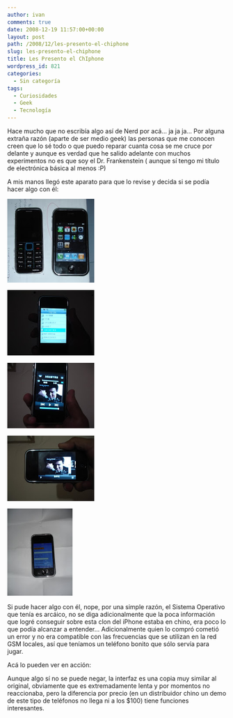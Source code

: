 ```yaml
---
author: ivan
comments: true
date: 2008-12-19 11:57:00+00:00
layout: post
path: /2008/12/les-presento-el-chiphone
slug: les-presento-el-chiphone
title: Les Presento el ChIphone
wordpress_id: 821
categories:
  - Sin categoría
tags:
  - Curiosidades
  - Geek
  - Tecnología
---
```


Hace mucho que no escribía algo así de Nerd por acá... ja ja ja... Por alguna extraña razón (aparte de ser medio geek) las personas que me conocen creen que lo sé todo o que puedo reparar cuanta cosa se me cruce por delante y aunque es verdad que he salido adelante con muchos experimentos no es que soy el Dr. Frankenstein ( aunque sí tengo mi título de electrónica básica al menos :P)

A mis manos llegó este aparato para que lo revise y decida si se podía hacer algo con él:

[![](./DSC03878.jpg)](http://4.bp.blogspot.com/_T2UWuNJg3dQ/SUtLxHBOBtI/AAAAAAAABO4/JXSLKceYDuk/s1600-h/DSC03878.JPG)

[![](./DSC03887.jpg)](http://4.bp.blogspot.com/_T2UWuNJg3dQ/SUtJrtjAKuI/AAAAAAAABOw/h9YaEjQrgRw/s1600-h/DSC03887.JPG)

[![](./DSC03886.jpg)](http://1.bp.blogspot.com/_T2UWuNJg3dQ/SUtJrhWttuI/AAAAAAAABOo/pF3Hyd_7ruk/s1600-h/DSC03886.JPG)

[![](./DSC03885.jpg)](http://1.bp.blogspot.com/_T2UWuNJg3dQ/SUtJrUiqgxI/AAAAAAAABOg/xkkPNMWQK5A/s1600-h/DSC03885.JPG)

[![](./DSC03880.jpg)](http://1.bp.blogspot.com/_T2UWuNJg3dQ/SUtJrcfm3zI/AAAAAAAABOY/K2ztVQl8OzA/s1600-h/DSC03880.JPG)

Si pude hacer algo con él, nope, por una simple razón, el Sistema Operativo que tenía es arcáico, no se diga adicionalmente que la poca información que logré conseguir sobre esta clon del iPhone estaba en chino, era poco lo que podía alcanzar a entender... Adicionalmente quien lo compró cometió un error y no era compatible con las frecuencias que se utilizan en la red GSM locales, así que teníamos un teléfono bonito que sólo servía para jugar.

Acá lo pueden ver en acción:

Aunque algo sí no se puede negar, la interfaz es una copia muy similar al original, obviamente que es extremadamente lenta y por momentos no reaccionaba, pero la diferencia por precio (en un distribuidor chino un demo de este tipo de teléfonos no llega ni a los \$100) tiene funciones interesantes.
